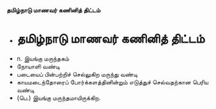 **தமிழ்நாடு மாணவர் கணினித் திட்டம்**
- # தமிழ்நாடு மாணவர் கணினித் திட்டம்
- n. இயங்கு மருந்தகம்
- நோயாளி வண்டி
- படையைப் பின்பற்றிச் செல்லுகிற மருந்து வண்டி
- காயமடைந்தோரைப் போர்க்களத்தினின்றும் எடுத்துச் செல்வதற்கான பெரிய வண்டி
- (பெ.) இயங்கு மருந்தமாயிருக்கிற.

